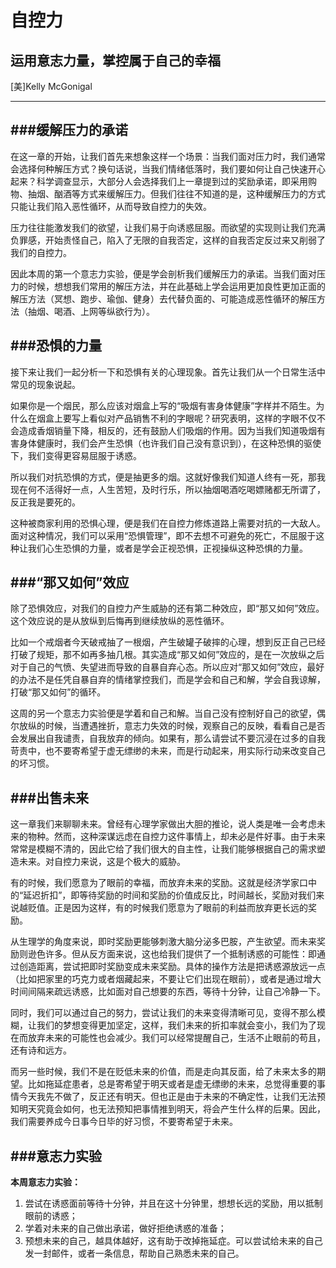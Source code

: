 自控力
============
运用意志力量，掌控属于自己的幸福
------------
[美]Kelly McGonigal
************

###缓解压力的承诺
---
在这一章的开始，让我们首先来想象这样一个场景：当我们面对压力时，我们通常会选择何种解压方式？换句话说，当我们情绪低落时，我们要如何让自己快速开心起来？科学调查显示，大部分人会选择我们上一章提到过的奖励承诺，即采用购物、抽烟、酗酒等方式来缓解压力。但我们往往不知道的是，这种缓解压力的方式只能让我们陷入恶性循环，从而导致自控力的失效。

压力往往能激发我们的欲望，让我们易于向诱惑屈服。而欲望的实现则让我们充满负罪感，开始责怪自己，陷入了无限的自我否定，这样的自我否定反过来又削弱了我们的自控力。

因此本周的第一个意志力实验，便是学会剖析我们缓解压力的承诺。当我们面对压力的时候，想想我们常用的解压方法，并在此基础上学会运用更加良性更加正面的解压方法（冥想、跑步、瑜伽、健身）去代替负面的、可能造成恶性循环的解压方法（抽烟、喝酒、上网等纵欲行为）。

###恐惧的力量
---
接下来让我们一起分析一下和恐惧有关的心理现象。首先让我们从一个日常生活中常见的现象说起。

如果你是一个烟民，那么应该对烟盒上写的“吸烟有害身体健康”字样并不陌生。为什么在烟盒上要写上看似对产品销售不利的字眼呢？研究表明，这样的字眼不仅不会造成香烟销量下降，相反的，还有鼓励人们吸烟的作用。因为当我们知道吸烟有害身体健康时，我们会产生恐惧（也许我们自己没有意识到），在这种恐惧的驱使下，我们变得更容易屈服于诱惑。

所以我们对抗恐惧的方式，便是抽更多的烟。这就好像我们知道人终有一死，那我现在何不活得好一点，人生苦短，及时行乐，所以抽烟喝酒吃喝嫖赌都无所谓了，反正我是要死的。

这种被商家利用的恐惧心理，便是我们在自控力修炼道路上需要对抗的一大敌人。面对这种情况，我们可以采用“恐惧管理”，即不去想不可避免的死亡，不屈服于这种让我们心生恐惧的力量，或者是学会正视恐惧，正视操纵这种恐惧的力量。

###“那又如何”效应
---
除了恐惧效应，对我们的自控力产生威胁的还有第二种效应，即“那又如何”效应。这个效应说的是从放纵到后悔再到继续放纵的恶性循环。

比如一个戒烟者今天破戒抽了一根烟，产生破罐子破摔的心理，想到反正自己已经打破了规矩，那不如再多抽几根。其实造成“那又如何”效应的，是在一次放纵之后对于自己的气愤、失望进而导致的自暴自弃心态。所以应对“那又如何”效应，最好的办法不是任凭自暴自弃的情绪掌控我们，而是学会和自己和解，学会自我谅解，打破“那又如何”的循环。

这周的另一个意志力实验便是学着和自己和解。当自己没有控制好自己的欲望，偶尔放纵的时候，当遭遇挫折，意志力失效的时候，观察自己的反映，看看自己是否会发展出自我谴责，自我放弃的倾向。如果有，那么请尝试不要沉浸在过多的自我苛责中，也不要寄希望于虚无缥缈的未来，而是行动起来，用实际行动来改变自己的坏习惯。

###出售未来
---
这一章我们来聊聊未来。曾经有心理学家做出大胆的推论，说人类是唯一会考虑未来的物种。然而，这种深谋远虑在自控力这件事情上，却未必是件好事。由于未来常常是模糊不清的，因此它给了我们很大的自主性，让我们能够根据自己的需求塑造未来。对自控力来说，这是个极大的威胁。

有的时候，我们愿意为了眼前的幸福，而放弃未来的奖励。这就是经济学家口中的“延迟折扣”，即等待奖励的时间和奖励的价值成反比，时间越长，奖励对我们来说越贬值。正是因为这样，有的时候我们愿意为了眼前的利益而放弃更长远的奖励。

从生理学的角度来说，即时奖励更能够刺激大脑分泌多巴胺，产生欲望。而未来奖励则逊色许多。但从反方面来说，这也给我们提供了一个抵制诱惑的可能性：即通过创造距离，尝试把即时奖励变成未来奖励。具体的操作方法是把诱惑源放远一点（比如把家里的巧克力或者烟藏起来，不要让它们出现在眼前），或者是通过增大时间间隔来疏远诱惑，比如面对自己想要的东西，等待十分钟，让自己冷静一下。

同时，我们可以通过自己的努力，尝试让我们的未来变得清晰可见，变得不那么模糊，让我们的梦想变得更加坚定，这样，我们未来的折扣率就会变小，我们为了现在而放弃未来的可能性也会减少。我们可以经常提醒自己，生活不止眼前的苟且，还有诗和远方。

而另一些时候，我们不是在贬低未来的价值，而是走向其反面，给了未来太多的期望。比如拖延症患者，总是寄希望于明天或者是虚无缥缈的未来，总觉得重要的事情今天我先不做了，反正还有明天。但也正是由于未来的不确定性，让我们无法预知明天究竟会如何，也无法预知把事情推到明天，将会产生什么样的后果。因此，我们需要养成今日事今日毕的好习惯，不要寄希望于未来。

###意志力实验
---
**本周意志力实验：**

1. 尝试在诱惑面前等待十分钟，并且在这十分钟里，想想长远的奖励，用以抵制眼前的诱惑；
2. 学着对未来的自己做出承诺，做好拒绝诱惑的准备；
3. 预想未来的自己，越具体越好，这有助于改掉拖延症。可以尝试给未来的自己发一封邮件，或者一条信息，帮助自己熟悉未来的自己。